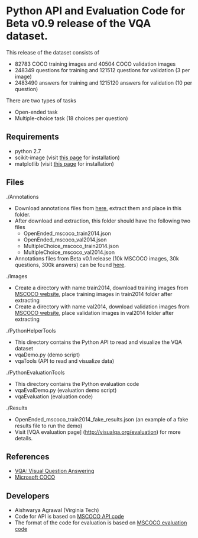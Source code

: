 Python API and Evaluation Code for Beta v0.9 release of the VQA dataset.
===================

This release of the dataset consists of
- 82783 COCO training images and 40504 COCO validation images
- 248349 questions for training and 121512 questions for validation (3 per image)
- 2483490 answers for training and 1215120 answers for validation (10 per question)

There are two types of tasks
- Open-ended task
- Multiple-choice task (18 choices per question)

## Requirements ##
- python 2.7
- scikit-image (visit [this page](http://scikit-image.org/docs/dev/install.html) for installation)
- matplotlib (visit [this page](http://matplotlib.org/users/installing.html) for installation)

## Files ##
./Annotations
- Download annotations files from [here](https://vision.ece.vt.edu/vqa/data/July_Release/Annotations.zip), extract them and place in this folder.
- After download and extraction, this folder should have the following two files  
	- OpenEnded_mscoco_train2014.json
	- OpenEnded_mscoco_val2014.json
	- MultipleChoice_mscoco_train2014.json
	- MultipleChoice_mscoco_val2014.json 
- Annotations files from Beta v0.1 release (10k MSCOCO images, 30k questions, 300k answers) can be found [here](https://vision.ece.vt.edu/vqa/data/teaser_data/annotations.zip).

./Images
- Create a directory with name train2014, download training images from [MSCOCO website](http://mscoco.org/dataset/#download), place training images in train2014 folder after extracting
- Create a directory with name val2014, download validation images from [MSCOCO website](http://mscoco.org/dataset/#download), place validation images in val2014 folder after extracting

./PythonHelperTools
- This directory contains the Python API to read and visualize the VQA dataset
- vqaDemo.py (demo script)
- vqaTools (API to read and visualize data)

./PythonEvaluationTools
- This directory contains the Python evaluation code
- vqaEvalDemo.py (evaluation demo script)
- vqaEvaluation (evaluation code)

./Results
- OpenEnded_mscoco_train2014_fake_results.json (an example of a fake results file to run the demo)
- Visit [VQA evaluation page] (http://visualqa.org/evaluation) for more details.

## References ##
- [VQA: Visual Question Answering](http://visualqa.org/)
- [Microsoft COCO](http://mscoco.org/)

## Developers ##
- Aishwarya Agrawal (Virginia Tech)
- Code for API is based on [MSCOCO API code](https://github.com/pdollar/coco)
- The format of the code for evaluation is based on [MSCOCO evaluation code](https://github.com/tylin/coco-caption)
